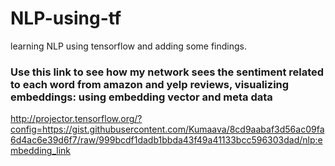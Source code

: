 # NLP-using-tf
learning NLP using tensorflow and adding some findings.

### Use this link to see how my network sees the sentiment related to each word from amazon and yelp reviews, visualizing embeddings: using embedding vector and meta data

http://projector.tensorflow.org/?config=https://gist.githubusercontent.com/Kumaava/8cd9aabaf3d56ac09fa6d4ac6e39d6f7/raw/999bcdf1dadb1bbda43f49a41133bcc596303dad/nlp:embedding_link
